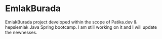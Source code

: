 # EmlakBurada
EmlakBurada project developed within the scope of Patika.dev & hepsiemlak Java Spring bootcamp. I am still working on it and I will update the newnesses. 
